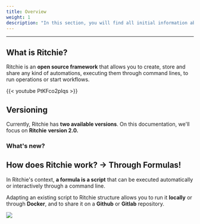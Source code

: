 ```yaml
---
title: Overview
weight: 1
description: "In this section, you will find all initial information about Ritchie."
---
```


---

## What is Ritchie?

Ritchie is an **open source framework** that allows you to create, store and share any kind of automations, executing them through command lines, to run operations or start workflows.

{{< youtube PtKFco2pIqs >}}

## **Versioning**

Currently, Ritchie has **two available versions**. On this documentation, we'll focus on **Ritchie** **version 2.0.**

### **What's new?**

## **How does Ritchie work? → Through Formulas!**

In Ritchie's context, **a formula is a script** that can be executed automatically or interactively through a command line.

Adapting an existing script to Ritchie structure allows you to run it **locally** or through **Docker**, and to share it on a **Github** or **Gitlab** repository.

![](/docs-ritchie/formula-ritchie-en.jpg)
